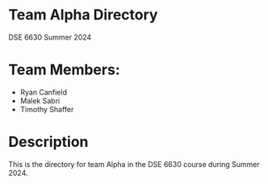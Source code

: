 # Team Alpha Directory
DSE 6630 Summer 2024

# Team Members:
- Ryan Canfield
- Malek Sabri
- Timothy Shaffer

# Description
This is the directory for team Alpha in the DSE 6630 course during Summer 2024. 
